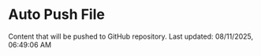 # Auto Push File

Content that will be pushed to GitHub repository.
Last updated: 08/11/2025, 06:49:06 AM
